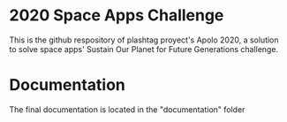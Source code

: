 # 2020 Space Apps Challenge
This is the github respository of plashtag proyect's Apolo 2020, a solution to solve space apps' Sustain Our Planet for Future Generations challenge.

# Documentation
The final documentation is located in the "documentation" folder
